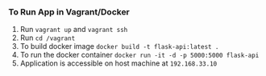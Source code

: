 ### To Run App in Vagrant/Docker

1. Run `vagrant up` and `vagrant ssh`
2. Run `cd /vagrant`
2. To build docker image `docker build -t flask-api:latest .`
3. To run the docker container `docker run -it -d -p 5000:5000 flask-api `
4. Application is accessible on host machine at `192.168.33.10`

